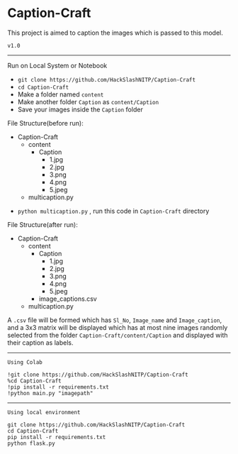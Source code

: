 # Caption-Craft
This project is aimed to caption the images which is passed to this model.


`v1.0`

<hr>
Run on Local System or Notebook

* `git clone https://github.com/HackSlashNITP/Caption-Craft`
* `cd Caption-Craft`
* Make a folder named `content`
* Make another folder `Caption` as `content/Caption`
* Save your images inside the `Caption` folder
  
File Structure(before run):

- Caption-Craft
  - content
    - Caption
      - 1.jpg
      - 2.jpg
      - 3.png
      - 4.png
      - 5.jpeg
  - multicaption.py

* `python multicaption.py` , run this code in `Caption-Craft` directory

File Structure(after run):

- Caption-Craft
  - content
    - Caption
      - 1.jpg
      - 2.jpg
      - 3.png
      - 4.png
      - 5.jpeg
     - image_captions.csv
  - multicaption.py

A `.csv` file will be formed which has `Sl_No`, `Image_name` and `Image_caption`, and a 3x3 matrix will be displayed which has at most nine images randomly selected from the folder `Caption-Craft/content/Caption` and displayed with their caption as labels.
  
<hr>

`Using Colab`
```
!git clone https://github.com/HackSlashNITP/Caption-Craft
%cd Caption-Craft
!pip install -r requirements.txt
!python main.py "imagepath"
```

<hr>

`Using local environment`
```
git clone https://github.com/HackSlashNITP/Caption-Craft
cd Caption-Craft
pip install -r requirements.txt
python flask.py
```
